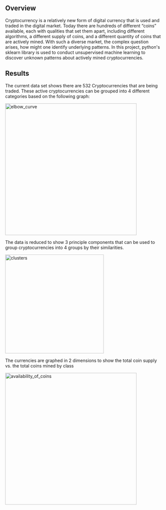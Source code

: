 ## Overview
Cryptocurrency is a relatively new form of digital currency that is used and traded in the digital market. Today there are hundreds of different “coins” available, each with qualities that set them apart, including different algorithms, a different supply of coins, and a different quantity of coins that are actively mined. With such a diverse market, the complex question arises, how might one identify underlying patterns. In this project, python's sklearn library is used to conduct unsupervised machine learning to discover unknown patterns about actively mined cryptocurrencies.  

## Results
The current data set shows there are 532 Cryptocurrencies that are being traded. 
These active cryptocurrencies can be grouped into 4 different categories based on the following graph:

<img width="420" alt="elbow_curve" src="https://user-images.githubusercontent.com/106559768/197100954-465066c5-f399-4589-bf07-3922075d08de.png">

The data is reduced to show 3 principle components that can be used to group cryptocurrencies into 4 groups by their similarities. 

<img width="315" alt="clusters" src="https://user-images.githubusercontent.com/106559768/197102179-094d5e52-fef1-43c3-8a5c-37efaf723fe6.png">

The currencies are graphed in 2 dimensions to show the total coin supply vs. the total coins mined by class

<img width="420" alt="availability_of_coins" src="https://user-images.githubusercontent.com/106559768/197100523-c108ebda-790a-4a79-89a2-891839bd8804.png">
